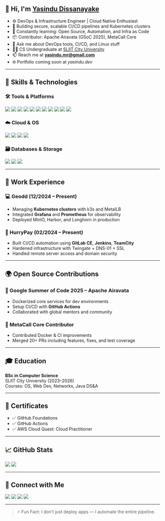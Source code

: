 ## 👋 Hi, I'm [Yasindu Dissanayake](https://github.com/Bcoderx)

- ⚙️ DevOps & Infrastructure Engineer | Cloud Native Enthusiast
- 🔧 Building secure, scalable CI/CD pipelines and Kubernetes clusters
- 🌱 Constantly learning: Open Source, Automation, and Infra as Code
- 📦 Contributor: Apache Airavata (GSoC 2025), MetaCall Core
- 💬 Ask me about DevOps tools, CI/CD, and Linux stuff
- 🧑‍🎓 CS Undergraduate at [SLIIT City University](https://sliit.lk)
- 📫 Reach me at **yasindu.mr@gmail.com**
- 🌐 Portfolio coming soon at *yasindu.dev*

---

## 🔧 Skills & Technologies

### 🛠 Tools & Platforms
<a><img src="https://img.icons8.com/color/48/000000/docker.png"/></a>
<a><img src="https://img.icons8.com/color/48/000000/kubernetes.png"/></a>
<a><img src="https://img.icons8.com/color/48/000000/gitlab.png"/></a>
<a><img src="https://img.icons8.com/color/48/000000/terraform.png"/></a>
<a><img src="https://img.icons8.com/color/48/000000/github.png"/></a>
<a><img src="https://img.icons8.com/color/48/000000/jenkins.png"/></a>
<a><img src="https://img.icons8.com/fluency/48/prometheus.png"/></a>
<a><img src="https://img.icons8.com/color/48/grafana.png"/></a>
<a><img src="https://img.icons8.com/ios/50/harbor.png"/></a>
<a><img src="https://img.icons8.com/fluency/48/linux.png"/></a>
<a><img src="https://img.icons8.com/fluency/48/000000/teamcity.png"/></a>

### ☁️ Cloud & OS
<a><img src="https://img.icons8.com/fluency/48/aws.png"/></a>
<a><img src="https://img.icons8.com/color/48/000000/digitalocean.png"/></a>
<a><img src="https://img.icons8.com/color/48/000000/ubuntu--v1.png"/></a>
<a><img src="https://img.icons8.com/fluency/48/mac-os.png"/></a>

### 🗃 Databases & Storage
<a><img src="https://img.icons8.com/color/48/mysql-logo.png"/></a>
<a><img src="https://img.icons8.com/color/48/minio.png"/></a>
<a><img src="https://img.icons8.com/color/48/postgreesql.png"/></a>

---

## 💼 Work Experience

### 💻 Geodd (12/2024 – Present)
- Managing **Kubernetes clusters** with k3s and MetalLB
- Integrated **Grafana** and **Prometheus** for observability
- Deployed MinIO, Harbor, and Longhorn in production

### 🔧 HurryPay (02/2024 – Present)
- Built CI/CD automation using **GitLab CE**, **Jenkins**, **TeamCity**
- Hardened infrastructure with Twingate + DNS-01 + SSL
- Handled remote server access and domain security

---

## 🌍 Open Source Contributions

### 🔹 Google Summer of Code 2025 – Apache Airavata
- Dockerized core services for dev environments
- Setup CI/CD with **GitHub Actions**
- Collaborated with global mentors and community

### 🔸 MetaCall Core Contributor
- Contributed Docker & CI improvements
- Merged 20+ PRs including features, fixes, and test coverage

---

## 🎓 Education

**BSc in Computer Science**  
SLIIT City University (2023–2026)  
Courses: OS, Web Dev, Networks, Java DS&A

---

## 🧾 Certificates
- ✅ GitHub Foundations
- ✅ GitHub Actions
- ✅ AWS Cloud Quest: Cloud Practitioner

---

## 📈 GitHub Stats

<img src="https://github-readme-stats.vercel.app/api?username=Bcoderx&show_icons=true&theme=react&hide_border=true" />
<img src="https://github-readme-stats.vercel.app/api/top-langs/?username=Bcoderx&layout=compact&theme=react&hide_border=true" />

---

## 🤝 Connect with Me

<a href="https://github.com/Bcoderx" target="_blank"><img src="https://img.icons8.com/ios-filled/40/000000/github.png"/></a>
<a href="https://linkedin.com/in/yasindu-dissanayake" target="_blank"><img src="https://img.icons8.com/color/48/linkedin.png"/></a>
<a href="mailto:yasindu.mr@gmail.com" target="_blank"><img src="https://img.icons8.com/color/48/gmail-new.png"/></a>
<a href="https://yasinduu.medium.com" target="_blank"><img src="https://img.icons8.com/ios-filled/40/000000/medium-logo.png"/></a>

---

> ⚡ Fun Fact: I don’t just deploy apps — I automate the entire pipeline.

